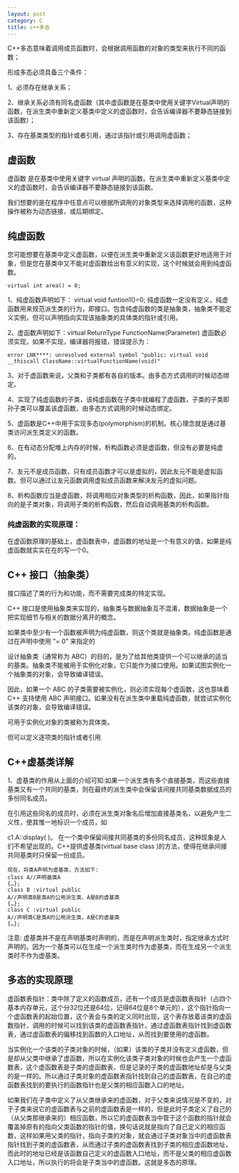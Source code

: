 ```yaml
---
layout: post
category: C
title: c++多态
---
```


C++多态意味着调用成员函数时，会根据调用函数的对象的类型来执行不同的函数；

形成多态必须具备三个条件：

1、必须存在继承关系；

2、继承关系必须有同名虚函数（其中虚函数是在基类中使用关键字Virtual声明的函数，在派生类中重新定义基类中定义的虚函数时，会告诉编译器不要静态链接到该函数）；

3、存在基类类型的指针或者引用，通过该指针或引用调用虚函数；

## 虚函数
虚函数 是在基类中使用关键字 virtual 声明的函数。在派生类中重新定义基类中定义的虚函数时，会告诉编译器不要静态链接到该函数。

我们想要的是在程序中任意点可以根据所调用的对象类型来选择调用的函数，这种操作被称为动态链接，或后期绑定。

## 纯虚函数
您可能想要在基类中定义虚函数，以便在派生类中重新定义该函数更好地适用于对象，但是您在基类中又不能对虚函数给出有意义的实现，这个时候就会用到纯虚函数。

    virtual int area() = 0;

1、纯虚函数声明如下： virtual void funtion1()=0; 纯虚函数一定没有定义，纯虚函数用来规范派生类的行为，即接口。包含纯虚函数的类是抽象类，抽象类不能定义实例，但可以声明指向实现该抽象类的具体类的指针或引用。

2、虚函数声明如下：virtual ReturnType FunctionName(Parameter) 虚函数必须实现，如果不实现，编译器将报错，错误提示为：

    error LNK****: unresolved external symbol "public: virtual void __thiscall ClassName::virtualFunctionName(void)"

3、对于虚函数来说，父类和子类都有各自的版本。由多态方式调用的时候动态绑定。

4、实现了纯虚函数的子类，该纯虚函数在子类中就编程了虚函数，子类的子类即孙子类可以覆盖该虚函数，由多态方式调用的时候动态绑定。

5、虚函数是C++中用于实现多态(polymorphism)的机制。核心理念就是通过基类访问派生类定义的函数。

6、在有动态分配堆上内存的时候，析构函数必须是虚函数，但没有必要是纯虚的。

7、友元不是成员函数，只有成员函数才可以是虚拟的，因此友元不能是虚拟函数。但可以通过让友元函数调用虚拟成员函数来解决友元的虚拟问题。

8、析构函数应当是虚函数，将调用相应对象类型的析构函数，因此，如果指针指向的是子类对象，将调用子类的析构函数，然后自动调用基类的析构函数。

### 纯虚函数的实现原理：

在虚函数原理的基础上，虚函数表中，虚函数的地址是一个有意义的值，如果是纯虚函数就实实在在的写一个0。

## C++ 接口（抽象类）
接口描述了类的行为和功能，而不需要完成类的特定实现。

C++ 接口是使用抽象类来实现的，抽象类与数据抽象互不混淆，数据抽象是一个把实现细节与相关的数据分离开的概念。

如果类中至少有一个函数被声明为纯虚函数，则这个类就是抽象类。纯虚函数是通过在声明中使用 "= 0" 来指定的

设计抽象类（通常称为 ABC）的目的，是为了给其他类提供一个可以继承的适当的基类。抽象类不能被用于实例化对象，它只能作为接口使用。如果试图实例化一个抽象类的对象，会导致编译错误。

因此，如果一个 ABC 的子类需要被实例化，则必须实现每个虚函数，这也意味着 C++ 支持使用 ABC 声明接口。如果没有在派生类中重载纯虚函数，就尝试实例化该类的对象，会导致编译错误。

可用于实例化对象的类被称为具体类。

但可以定义逐项类的指针或者引用
## C++虚基类详解
1、虚基类的作用从上面的介绍可知:如果一个派生类有多个直接基类，而这些直接基类又有一个共同的基类，则在最终的派生类中会保留该间接共同基类数据成员的多份同名成员。

在引用这些同名的成员时，必须在派生类对象名后增加直接基类名，以避免产生二义性，使其惟一地标识一个成员，如
  
  c1.A::display( )。
在一个类中保留间接共同基类的多份同名成员，这种现象是人们不希望出现的。C++提供虚基类(virtual base class 
)的方法，使得在继承间接共同基类时只保留一份成员。

    现在，将类A声明为虚基类，方法如下:
    class A//声明基类A
    {…};
    class B :virtual public 
    A//声明类B是类A的公用派生类，A是B的虚基类
    {…};
    class C :virtual public 
    A//声明类C是类A的公用派生类，A是C的虚基类
    {…};

注意: 
虚基类并不是在声明基类时声明的，而是在声明派生类时，指定继承方式时声明的。因为一个基类可以在生成一个派生类时作为虚基类，而在生成另一个派生类时不作为虚基类。

## 多态的实现原理

虚函数表指针：类中除了定义的函数成员，还有一个成员是虚函数表指针（占四个基本内存单元，这个分32位还是64位，记得64位是8个单元的），这个指针指向一个虚函数表的起始位置，这个表会与类的定义同时出现，这个表存放着该类的虚函数指针，调用的时候可以找到该类的虚函数表指针，通过虚函数表指针找到虚函数表，通过虚函数表的偏移找到函数的入口地址，从而找到要使用的虚函数。

当实例化一个该类的子类对象的时候，（如果）该类的子类并没有定义虚函数，但是却从父类中继承了虚函数，所以在实例化该类子类对象的时候也会产生一个虚函数表，这个虚函数表是子类的虚函数表，但是记录的子类的虚函数地址却是与父类的是一样的。所以通过子类对象的虚函数表指针找到自己的虚函数表，在自己的虚函数表找到的要执行的函数指针也是父类的相应函数入口的地址。

如果我们在子类中定义了从父类继承来的虚函数，对于父类来说情况是不变的，对于子类来说它的虚函数表与之前的虚函数表是一样的，但是此时子类定义了自己的（从父类那继承来的）相应函数，所以它的虚函数表当中管于这个函数的指针就会覆盖掉原有的指向父类函数的指针的值，换句话说就是指向了自己定义的相应函数，这样如果用父类的指针，指向子类的对象，就会通过子类对象当中的虚函数表指针找到子类的虚函数表，从而通过子类的虚函数表找到子类的相应虚函数地址，而此时的地址已经是该函数自己定义的虚函数入口地址，而不是父类的相应虚函数入口地址，所以执行的将会是子类当中的虚函数。这就是多态的原理。

